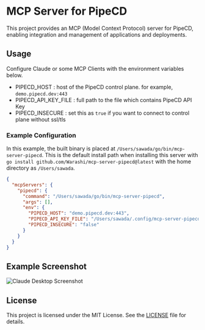 # MCP Server for PipeCD

This project provides an MCP (Model Context Protocol) server for PipeCD, enabling integration and management of applications and deployments.

## Usage
Configure Claude or some MCP Clients with the environment variables below.

- PIPECD_HOST : host of the PipeCD control plane. for example, `demo.pipecd.dev:443`
- PIPECD_API_KEY_FILE : full path to the file which contains PipeCD API Key
- PIPECD_INSECURE : set this as `true` if you want to connect to control plane without ssl/tls

### Example Configuration
In this example, the built binary is placed at `/Users/sawada/go/bin/mcp-server-pipecd`.
This is the default install path when installing this server with `go install github.com/Warashi/mcp-server-pipecd@latest` with the home directory as `/Users/sawada`.

```json
{
  "mcpServers": {
    "pipecd": {
      "command": "/Users/sawada/go/bin/mcp-server-pipecd",
      "args": [],
      "env": {
        "PIPECD_HOST": "demo.pipecd.dev:443",
        "PIPECD_API_KEY_FILE": "/Users/sawada/.config/mcp-server-pipecd/api_key",
        "PIPECD_INSECURE": "false"
      }
    }
  }
}
```

## Example Screenshot
<img src="https://github.com/user-attachments/assets/1dd3da91-c9b0-460f-9c1d-b63f3ad584a3" alt="Claude Desktop Screenshot" />


## License

This project is licensed under the MIT License. See the [LICENSE](./LICENSE) file for details.
